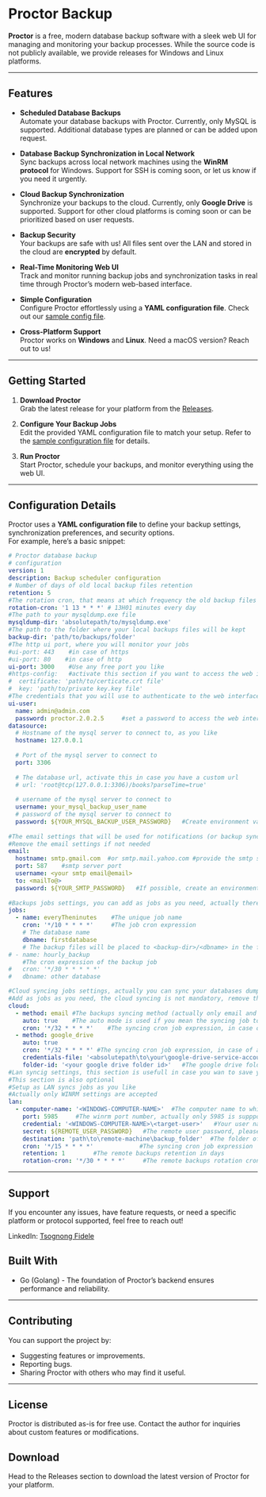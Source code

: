 # Proctor Backup

**Proctor** is a free, modern database backup software with a sleek web UI for managing and monitoring your backup processes.
While the source code is not publicly available, we provide releases for Windows and Linux platforms.

---

## Features

- **Scheduled Database Backups**  
  Automate your database backups with Proctor. Currently, only MySQL is supported. Additional database types are planned or can be added upon request.

- **Database Backup Synchronization in Local Network**  
  Sync backups across local network machines using the **WinRM protocol** for Windows. Support for SSH is coming soon, or let us know if you need it urgently.

- **Cloud Backup Synchronization**  
  Synchronize your backups to the cloud. Currently, only **Google Drive** is supported. Support for other cloud platforms is coming soon or can be prioritized based on user requests.

- **Backup Security**  
  Your backups are safe with us! All files sent over the LAN and stored in the cloud are **encrypted** by default.

- **Real-Time Monitoring Web UI**  
  Track and monitor running backup jobs and synchronization tasks in real time through Proctor’s modern web-based interface.

- **Simple Configuration**  
  Configure Proctor effortlessly using a **YAML configuration file**. Check out our [sample config file](sample-conf.yml).

- **Cross-Platform Support**  
  Proctor works on **Windows** and **Linux**. Need a macOS version? Reach out to us!

---

## Getting Started

1. **Download Proctor**  
   Grab the latest release for your platform from the [Releases](https://github.com/csso-iam/proctor-backup/releases/tag/Latest).

2. **Configure Your Backup Jobs**  
   Edit the provided YAML configuration file to match your setup. Refer to the [sample configuration file](#) for details.

3. **Run Proctor**  
   Start Proctor, schedule your backups, and monitor everything using the web UI.

---

## Configuration Details

Proctor uses a **YAML configuration file** to define your backup settings, synchronization preferences, and security options.  
For example, here’s a basic snippet:

```yaml
# Proctor database backup 
# configuration
version: 1
description: Backup scheduler configuration
# Number of days of old local backup files retention
retention: 5
#The rotation cron, that means at which frequency the old backup files will be removed
rotation-cron: '1 13 * * *' # 13H01 minutes every day
#The path to your mysqldump.exe file
mysqldump-dir: 'absolutepath/to/mysqldump.exe'
#The path to the folder where your local backups files will be kept
backup-dir: 'path/to/backups/folder'
#The http ui port, where you will monitor your jobs
#ui-port: 443    #in case of https
#ui-port: 80    #in case of http
ui-port: 3000    #Use any free port you like
#https-config:   #activate this section if you want to access the web interface using https intead of http by default
#  certificate: 'path/to/certicate.crt file'
#  key: 'path/to/private key.key file'
#The credentials that you will use to authenticate to the web interface
ui-user:
  name: admin@admin.com
  password: proctor.2.0.2.5     #set a password to access the web interface, no config and no secret information is performed via the ui, so this is a sharable credential
datasource:
  # Hostname of the mysql server to connect to, as you like
  hostname: 127.0.0.1
  
  # Port of the mysql server to connect to
  port: 3306
  
  # The database url, activate this in case you have a custom url
  # url: 'root@tcp(127.0.0.1:3306)/books?parseTime=true'
    
  # username of the mysql server to connect to
  username: your_mysql_backup_user_name
  # password of the mysql server to connect to
  password: ${YOUR_MYSQL_BACKUP_USER_PASSWORD}   #Create environment variable for you backup user password to avoid security flows 
  
#The email settings that will be used for notifications (or backup sync by email, see Cloud Config section)
#Remove the email settings if not needed
email:
  hostname: smtp.gmail.com  #or smtp.mail.yahoo.com #provide the smtp server hostname
  port: 587    #smtp server port
  username: <your smtp email@email>
  to: <mailTo@>
  password: ${YOUR_SMTP_PASSWORD}   #If possible, create an environment variable
  
#Backups jobs settings, you can add as jobs as you need, actually there is only one database per job, option for all databases at once will come later
jobs:
  - name: everyTheninutes    #The unique job name
    cron: '*/10 * * * *'     #The job cron expression
    # The database name
    dbname: firstdatabase
    # The backup files will be placed to <backup-dir>/<dbname> in the format <database>_yyyy-mm-ddTHH-MM-SS.sql.zip or gz
# - name: hourly_backup
    #The cron expression of the backup job
#   cron: '*/30 * * * * *'
#   dbname: other database

#Cloud syncing jobs settings, actually you can sync your databases dumps in google drive or by email
#Add as jobs as you need, the cloud syncing is not mandatory, remove this section if you need
cloud:
  - method: email #The backups syncing method (actually only email and google_drive are possible)
    auto: true    #The auto mode is used if you mean the syncing job to be automatic (true) or manual (false), for manuall syncing you will use the web interface to sync manually
    cron: '*/32 * * * *'    #The syncing cron job expression, in case of auto syncing
  - method: google_drive
    auto: true
    cron: '*/32 * * * *' #The syncing cron job expression, in case of auto syncing
    credentials-file: '<absolutepath\to\your\google-drive-service-account-credentials-file.json>'   #If you choose to sync by google drive, please create a google drive service account in google console, download the credentials and provide the path here
    folder-id: '<your google drive folder id>'   #The google drive folder Id where you want the backups files to be uploaded
#Lan syncig settings, this section is usefull in case you wan to save your backups files in the other computer in your local network
#This section is also optional
#Setup as LAN syncs jobs as you like
#Actually only WINRM settings are accepted
lan:
  - computer-name: '<WINDOWS-COMPUTER-NAME>'  #The computer name to whihc you want to sync
    port: 5985     #The winrm port number, actually only 5985 is suppported
    credential: '<WINDOWS-COMPUTER-NAME>\<target-user>'   #Your user name to connect to the target host, please preferably setup a particular backup user in the target host; add the user to the Windows Remote group
    secret: ${REMOTE_USER_PASSWORD}   #The remote user password, please use the environment variable if possible
    destination: 'path\to\remote-machine\backup_folder'  #The folder of the remote machine where the backup will be saved
    cron: '*/15 * * * *'             #The syncing cron job expression
    retention: 1        #The remote backups retention in days
    rotation-cron: '*/30 * * * *'     #The remote backups rotation cron expression, you will not need to delete old bqckup backups files in remote machine manually

```

---


## Support
If you encounter any issues, have feature requests, or need a specific platform or protocol supported, feel free to reach out!

LinkedIn: [Tsognong Fidele](https://www.linkedin.com/in/tsognong-fidele)

## Built With
- Go (Golang) - The foundation of Proctor’s backend ensures performance and reliability.

---

## Contributing
You can support the project by:

- Suggesting features or improvements.
- Reporting bugs.
- Sharing Proctor with others who may find it useful.

---

## License
Proctor is distributed as-is for free use. Contact the author for inquiries about custom features or modifications.

## Download
Head to the Releases section to download the latest version of Proctor for your platform.











